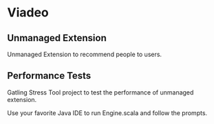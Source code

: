 Viadeo 
======



Unmanaged Extension
-------------------

Unmanaged Extension to recommend people to users.


Performance Tests
-------------------

Gatling Stress Tool project to test the performance of unmanaged extension.

Use your favorite Java IDE to run Engine.scala and follow the prompts.